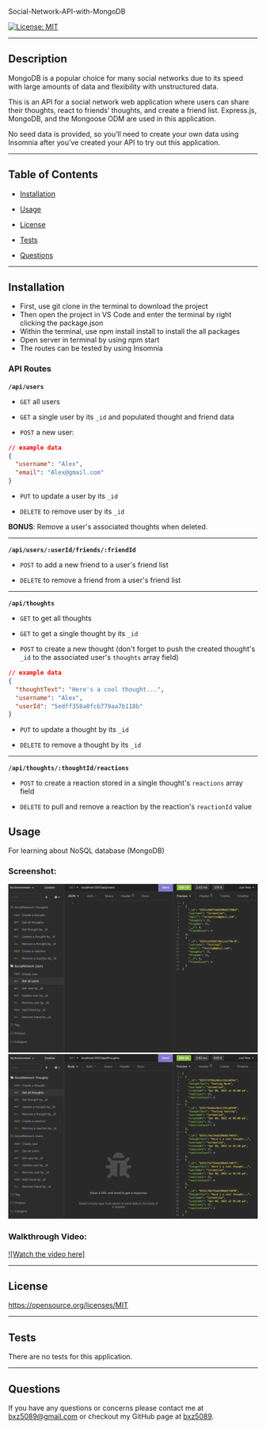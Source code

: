 Social-Network-API-with-MongoDB

[![License: MIT](https://img.shields.io/badge/License-MIT-yellow.svg)](https://opensource.org/licenses/MIT)

---

## Description

MongoDB is a popular choice for many social networks due to its speed with large amounts of data and flexibility with unstructured data.

This is an API for a social network web application where users can share their thoughts, react to friends’ thoughts, and create a friend list. Express.js, MongoDB, and the Mongoose ODM are used in this application.

No seed data is provided, so you’ll need to create your own data using Insomnia after you’ve created your API to try out this application.

---

## Table of Contents

- [Installation](##Installation)

- [Usage](##Usage)

- [License](##License)

- [Tests](##Tests)

- [Questions](##Questions)

---

## Installation

- First, use git clone in the terminal to download the project
- Then open the project in VS Code and enter the terminal by right clicking the package.json
- Within the terminal, use npm install install to install the all packages
- Open server in terminal by using npm start
- The routes can be tested by using Insomnia

### API Routes

**`/api/users`**

- `GET` all users

- `GET` a single user by its `_id` and populated thought and friend data

- `POST` a new user:

```json
// example data
{
  "username": "Alex",
  "email": "Alex@gmail.com"
}
```

- `PUT` to update a user by its `_id`

- `DELETE` to remove user by its `_id`

**BONUS**: Remove a user's associated thoughts when deleted.

---

**`/api/users/:userId/friends/:friendId`**

- `POST` to add a new friend to a user's friend list

- `DELETE` to remove a friend from a user's friend list

---

**`/api/thoughts`**

- `GET` to get all thoughts

- `GET` to get a single thought by its `_id`

- `POST` to create a new thought (don't forget to push the created thought's `_id` to the associated user's `thoughts` array field)

```json
// example data
{
  "thoughtText": "Here's a cool thought...",
  "username": "Alex",
  "userId": "5edff358a0fcb779aa7b118b"
}
```

- `PUT` to update a thought by its `_id`

- `DELETE` to remove a thought by its `_id`

---

**`/api/thoughts/:thoughtId/reactions`**

- `POST` to create a reaction stored in a single thought's `reactions` array field

- `DELETE` to pull and remove a reaction by the reaction's `reactionId` value

## Usage

For learning about NoSQL database (MongoDB)

### Screenshot:

![Screenshot](assets/ScreenShot1.png)
![Screenshot](assets/ScreenShot2.png)

### Walkthrough Video:

[![Watch the video here]](https://drive.google.com/file/d/1QTtUpXADpg4hcaVns7HmgPFpLEkFPRVQ/view?usp=sharing)

---

## License

https://opensource.org/licenses/MIT

---

## Tests

There are no tests for this application.

---

## Questions

If you have any questions or concerns please contact me at bxz5089@gmail.com or checkout my GitHub page at [bxz5089](https://github.com/bxz5089/).
